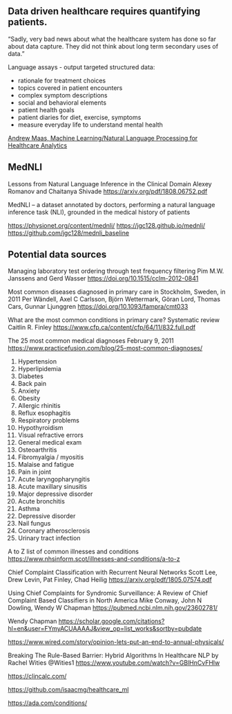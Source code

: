 ## Data driven healthcare requires quantifying patients.
“Sadly, very bad news about what the healthcare system has done so far about data capture. They did not think about long term secondary uses of data.”

Language assays - output targeted structured data:
 - rationale for treatment choices
 - topics covered in patient encounters
 - complex symptom descriptions
 - social and behavioral elements
 - patient health goals
 - patient diaries for diet, exercise, symptoms
 - measure everyday life to understand mental health

[Andrew Maas, Machine Learning/Natural Language Processing for Healthcare Analytics](https://www.youtube.com/watch?v=zx2CYEmEbp4)


## MedNLI

Lessons from Natural Language Inference in the Clinical Domain
Alexey Romanov and Chaitanya Shivade
https://arxiv.org/pdf/1808.06752.pdf

MedNLI – a dataset annotated by doctors, performing a natural language inference task (NLI), grounded in the medical history of patients

https://physionet.org/content/mednli/
https://jgc128.github.io/mednli/
https://github.com/jgc128/mednli_baseline


## Potential data sources

Managing laboratory test ordering through test frequency filtering
Pim M.W. Janssens and Gerd Wasser
https://doi.org/10.1515/cclm-2012-0841

Most common diseases diagnosed in primary care in Stockholm, Sweden, in 2011
Per Wändell, Axel C Carlsson, Björn Wettermark, Göran Lord, Thomas Cars, Gunnar Ljunggren
https://doi.org/10.1093/fampra/cmt033

What are the most common conditions in primary care? Systematic review
Caitlin R. Finley
https://www.cfp.ca/content/cfp/64/11/832.full.pdf


The 25 most common medical diagnoses
February 9, 2011
https://www.practicefusion.com/blog/25-most-common-diagnoses/

1. Hypertension
2. Hyperlipidemia
3. Diabetes
4. Back pain
5. Anxiety
6. Obesity
7. Allergic rhinitis
8. Reflux esophagitis
9. Respiratory problems
10. Hypothyroidism
11. Visual refractive errors
12. General medical exam
13. Osteoarthritis
14. Fibromyalgia / myositis
15. Malaise and fatigue
16. Pain in joint
17. Acute laryngopharyngitis
18. Acute maxillary sinusitis
19. Major depressive disorder
20. Acute bronchitis
21. Asthma
22. Depressive disorder
23. Nail fungus
24. Coronary atherosclerosis
25. Urinary tract infection


A to Z list of common illnesses and conditions
https://www.nhsinform.scot/illnesses-and-conditions/a-to-z


Chief Complaint Classification with Recurrent Neural Networks
Scott Lee, Drew Levin, Pat Finley, Chad Heilig
https://arxiv.org/pdf/1805.07574.pdf


Using Chief Complaints for Syndromic Surveillance: A Review of Chief Complaint Based Classifiers in North America
Mike Conway, John N Dowling, Wendy W Chapman
https://pubmed.ncbi.nlm.nih.gov/23602781/


Wendy Chapman
https://scholar.google.com/citations?hl=en&user=FYmyACUAAAAJ&view_op=list_works&sortby=pubdate




https://www.wired.com/story/opinion-lets-put-an-end-to-annual-physicals/

Breaking The Rule-Based Barrier: Hybrid Algorithms In Healthcare NLP
by Rachel Wities @Wities1
https://www.youtube.com/watch?v=GBlHnCvFHlw


https://clincalc.com/


https://github.com/isaacmg/healthcare_ml


https://ada.com/conditions/
